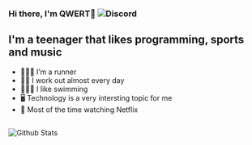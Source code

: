 
### Hi there, I'm QWERT👋 ![Discord](https://img.shields.io/static/v1?style=flat&logo=discord&logoColor=white&color=%237289DA&label=&message=qwert%231441)    

  

## I'm a teenager that likes programming, sports and music

- 🏃🏻‍♂️ I’m a runner
- 💪🏻 I work out almost every day
- 🏊🏻‍♂️ I like swimming
- 🖥 Technology is a very intersting topic for me
-  🍿 Most of the time watching Netflix

##

![Github Stats](https://github-readme-stats.vercel.app/api?username=qwertxd&theme=tokyonight)